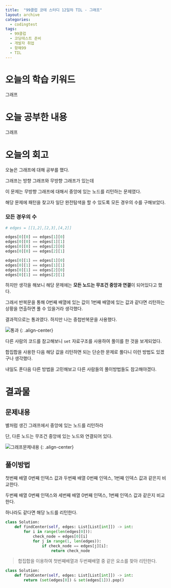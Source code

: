 ```yaml
---
title:  "99클럽 코테 스터디 12일차 TIL - 그래프"
layout: archive
categories:
  - codingtest
tags:
  - 99클럽
  - 코딩테스트 준비
  - 개발자 취업
  - 항해99
  - TIL
---
```


# 오늘의 학습 키워드 
그래프

# 오늘 공부한 내용
그래프


# 오늘의 회고
오늘은 그래프에 대해 공부를 했다.

그래프는 방향 그래프와 무방향 그래프가 있는데

이 문제는 무방향 그래프에 대해서 중앙에 있는 노드를 리턴하는 문제였다.

해당 문제에 패턴을 찾고자 일단 완전탐색을 할 수 있도록 모든 경우의 수를 구해보았다.

### 모든 경우의 수
```python
# edges = [[1,2],[2,3],[4,2]]

edges[0][0] == edges[1][0]
edges[0][0] == edges[1][1]
edges[0][0] == edges[2][0]
edges[0][0] == edges[2][1]

edges[0][1] == edges[1][0]
edges[0][1] == edges[1][1]
edges[0][1] == edges[2][0]
edges[0][1] == edges[2][1]
```

하지만 생각을 해보니 해당 문제에는 **모든 노드는 무조건 중앙과 연결**이 되어있다고 했다.

그래서 반복문을 통해 0번째 배열에 있는 값이 1번째 배열에 있는 값과 같다면 리턴하는 상황을 연출하면 풀 수 있을거라 생각했다.

결과적으로는 통과였다. 하지만 나는 중첩반복문을 사용했다.

![통과](https://github.com/kimhyunso/kimhyunso.github.io/assets/87798982/b1691267-a4c5-4a1e-b125-9eec2b0acb33)
{: .align-center}

다른 사람의 코드를 참고해보니 `set` 자료구조를 사용하여 풀이를 한 것을 보게되었다.

합집합을 사용한 다음 해당 값을 리턴하면 되는 단순한 문제로 풀다니 이런 방법도 있겠구나 생각했다.

내일도 푼다음 다른 방법을 고민해보고 다른 사람들의 풀이방법들도 참고해야겠다.

# 결과물
## 문제내용

별처럼 생긴 그래프에서 중앙에 있는 노드를 리턴하라

단, 다른 노드는 무조건 중앙에 있는 노드와 연결되어 있다.


![그래프문제내용](https://github.com/kimhyunso/kimhyunso.github.io/assets/87798982/101ab21d-30cc-4952-9d5a-cfcbd9166bb7)
{: .align-center}


## 풀이방법

첫번째 배열 0번째 인덱스 값과 두번째 배열 0번째 인덱스, 1번째 인덱스 값과 같은지 비교한다.

두번째 배열 0번째 인덱스와 세번째 배열 0번째 인덱스, 1번째 인덱스 값과 같은지 비교한다.

하나라도 같다면 해당 노드를 리턴한다.

```python
class Solution:
    def findCenter(self, edges: List[List[int]]) -> int:        
        for i in range(len(edges[0])):
            check_node = edges[0][i]
            for j in range(1, len(edges)):
                if check_node == edges[j][i]:
                    return check_node


```

> 합집합을 이용하여 첫번째배열과 두번째배열 중 같은 요소를 찾아 리턴한다.

```python
class Solution:
    def findCenter(self, edges: List[List[int]]) -> int:
        return (set(edges[0]) & set(edges[1])).pop()
```










